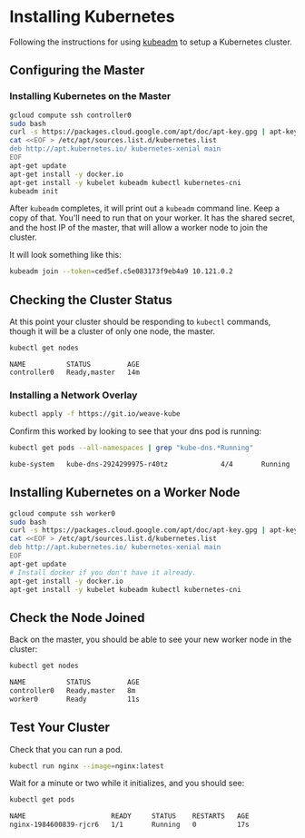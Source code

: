 # Installing Kubernetes

Following the instructions for using
[kubeadm](https://kubernetes.io/docs/getting-started-guides/kubeadm/) to setup
a Kubernetes cluster.

## Configuring the Master

### Installing Kubernetes on the Master

```sh
gcloud compute ssh controller0
sudo bash
curl -s https://packages.cloud.google.com/apt/doc/apt-key.gpg | apt-key add -
cat <<EOF > /etc/apt/sources.list.d/kubernetes.list
deb http://apt.kubernetes.io/ kubernetes-xenial main
EOF
apt-get update
apt-get install -y docker.io
apt-get install -y kubelet kubeadm kubectl kubernetes-cni
kubeadm init
```

After `kubeadm` completes, it will print out a `kubeadm` command line. Keep a
copy of that. You'll need to run that on your worker. It has the shared secret,
and the host IP of the master, that will allow a worker node to join the
cluster.

It will look something like this:

```sh
kubeadm join --token=ced5ef.c5e083173f9eb4a9 10.121.0.2
```

## Checking the Cluster Status

At this point your cluster should be responding to `kubectl` commands, though
it will be a cluster of only one node, the master.

```sh
kubectl get nodes
```

```
NAME          STATUS         AGE
controller0   Ready,master   14m
```

### Installing a Network Overlay

```sh
kubectl apply -f https://git.io/weave-kube
```

Confirm this worked by looking to see that your dns pod is running:

```sh
kubectl get pods --all-namespaces | grep "kube-dns.*Running"
```

```sh
kube-system   kube-dns-2924299975-r40tz             4/4       Running    0          10m
```

## Installing Kubernetes on a Worker Node

```sh
gcloud compute ssh worker0
sudo bash
curl -s https://packages.cloud.google.com/apt/doc/apt-key.gpg | apt-key add -
cat <<EOF > /etc/apt/sources.list.d/kubernetes.list
deb http://apt.kubernetes.io/ kubernetes-xenial main
EOF
apt-get update
# Install docker if you don't have it already.
apt-get install -y docker.io
apt-get install -y kubelet kubeadm kubectl kubernetes-cni
```

## Check the Node Joined

Back on the master, you should be able to see your new worker node in the
cluster:

```sh
kubectl get nodes
```

```sh
NAME          STATUS         AGE
controller0   Ready,master   8m
worker0       Ready          11s
```

## Test Your Cluster

Check that you can run a pod.

```sh
kubectl run nginx --image=nginx:latest
```

Wait for a minute or two while it initializes, and you should see:

```sh
kubectl get pods
```

```sh
NAME                     READY     STATUS    RESTARTS   AGE
nginx-1984600839-rjcr6   1/1       Running   0          17s
```

